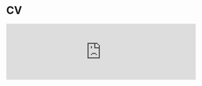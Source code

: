 # CV

<iframe src="https://docs.google.com/document/d/e/2PACX-1vRLXWBk38ufZ4EQbpYVBaTLB6TYebFcefsX33VTYO9KC5XoLKCp8sMWIX-vL5OcQQ/pub?embedded=true" onload='javascript:(function(o){o.style.height=o.contentWindow.document.body.scrollHeight+"px";}(this));' style="height:auto;width:100%;border:none;overflow:hidden;"></iframe>
